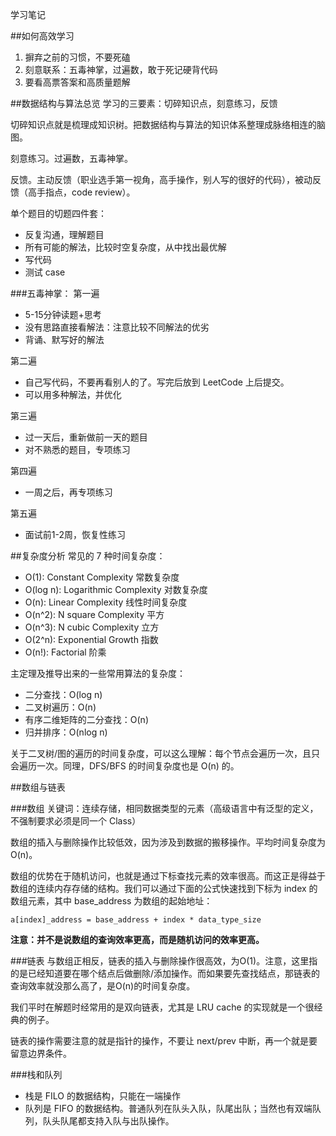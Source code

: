 学习笔记

##如何高效学习
1. 摒弃之前的习惯，不要死磕
2. 刻意联系：五毒神掌，过遍数，敢于死记硬背代码
3. 要看高票答案和高质量题解

##数据结构与算法总览
学习的三要素：切碎知识点，刻意练习，反馈

切碎知识点就是梳理成知识树。把数据结构与算法的知识体系整理成脉络相连的脑图。

刻意练习。过遍数，五毒神掌。

反馈。主动反馈（职业选手第一视角，高手操作，别人写的很好的代码），被动反馈（高手指点，code review）。

单个题目的切题四件套：

* 反复沟通，理解题目
* 所有可能的解法，比较时空复杂度，从中找出最优解
* 写代码
* 测试 case

###五毒神掌：
第一遍

 * 5-15分钟读题+思考
 * 没有思路直接看解法：注意比较不同解法的优劣
 * 背诵、默写好的解法

 第二遍
 
 * 自己写代码，不要再看别人的了。写完后放到 LeetCode 上后提交。
 * 可以用多种解法，并优化
 
第三遍

* 过一天后，重新做前一天的题目
* 对不熟悉的题目，专项练习

第四遍

* 一周之后，再专项练习

第五遍

* 面试前1-2周，恢复性练习

##复杂度分析
常见的 7 种时间复杂度：

* O(1): Constant Complexity 常数复杂度
* O(log n): Logarithmic Complexity 对数复杂度
* O(n): Linear Complexity 线性时间复杂度
* O(n^2): N square Complexity 平方
* O(n^3): N cubic Complexity 立方
* O(2^n): Exponential Growth 指数
* O(n!): Factorial 阶乘

主定理及推导出来的一些常用算法的复杂度：

* 二分查找：O(log n)
* 二叉树遍历：O(n)
* 有序二维矩阵的二分查找：O(n)
* 归并排序：O(nlog n)

关于二叉树/图的遍历的时间复杂度，可以这么理解：每个节点会遍历一次，且只会遍历一次。同理，DFS/BFS 的时间复杂度也是 O(n) 的。

##数组与链表

###数组
关键词：连续存储，相同数据类型的元素（高级语言中有泛型的定义，不强制要求必须是同一个 Class）

数组的插入与删除操作比较低效，因为涉及到数据的搬移操作。平均时间复杂度为O(n)。

数组的优势在于随机访问，也就是通过下标查找元素的效率很高。而这正是得益于数组的连续内存存储的结构。我们可以通过下面的公式快速找到下标为 index 的数组元素，其中  base_address 为数组的起始地址：

```
a[index]_address = base_address + index * data_type_size
```

**注意：并不是说数组的查询效率更高，而是随机访问的效率更高。**

###链表
与数组正相反，链表的插入与删除操作很高效，为O(1)。注意，这里指的是已经知道要在哪个结点后做删除/添加操作。而如果要先查找结点，那链表的查询效率就没那么高了，是O(n)的时间复杂度。

我们平时在解题时经常用的是双向链表，尤其是 LRU cache 的实现就是一个很经典的例子。

链表的操作需要注意的就是指针的操作，不要让 next/prev 中断，再一个就是要留意边界条件。

###栈和队列
* 栈是 FILO 的数据结构，只能在一端操作
* 队列是 FIFO 的数据结构。普通队列在队头入队，队尾出队；当然也有双端队列，队头队尾都支持入队与出队操作。


